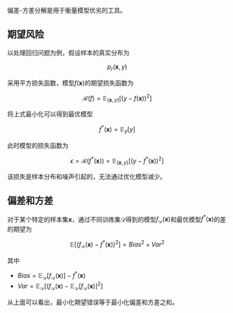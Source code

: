 偏差-方差分解是用于衡量模型优劣的工具。

## 期望风险

以处理回归问题为例，假设样本的真实分布为

$$
p_r(\boldsymbol x,y)
$$

采用平方损失函数，模型$f(\boldsymbol x)$的期望损失函数为

$$
\mathcal R(f)
=\mathbb E_{(\boldsymbol x,y)}[(y-f(\boldsymbol x))^2]
$$

将上式最小化可以得到最优模型

$$
f^*(\boldsymbol x)=\mathbb E_y[y]
$$

此时模型的损失函数为

$$
\epsilon=\mathcal R(f^*(\boldsymbol x))=\mathbb E_{(\boldsymbol x,y)}[(y-f^*(\boldsymbol x))^2]
$$

该损失是样本分布和噪声引起的，无法通过优化模型减少。

## 偏差和方差

对于某个特定的样本集$\boldsymbol x$，通过不同训练集$\mathcal D$得到的模型$f_{\mathcal D}(\boldsymbol x)$和最优模型$f^*(\boldsymbol x)$的差的期望为

$$
\mathbb E\left[(f_{\mathcal D}(\boldsymbol x)-f^*(\boldsymbol x))^2\right]=Bias^2+Var^2
$$

其中

- $Bias=\mathbb E_{\mathcal D}[f_{\mathcal D}(\boldsymbol x)]-f^*(\boldsymbol x)$
- $Var=\mathbb E_{\mathcal D}[(f_{\mathcal D}(\boldsymbol x)-\mathbb E_{\mathcal D}[f_{\mathcal D}(\boldsymbol x)]^2]$

从上面可以看出，最小化期望错误等于最小化偏差和方差之和。
